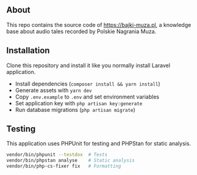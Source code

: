 ## About

This repo contains the source code of https://bajki-muza.pl, a knowledge base about audio tales recorded by Polskie Nagrania Muza.

## Installation

Clone this repository and install it like you normally install Laravel application.

- Install dependencies (`composer install && yarn install`)
- Generate assets with `yarn dev`
- Copy `.env.example` to `.env` and set environment variables
- Set application key with `php artisan key:generate`
- Run database migrations (`php artisan migrate`)

## Testing

This application uses PHPUnit for testing and PHPStan for static analysis.

```sh
vendor/bin/phpunit --testdox  # Tests
vendor/bin/phpstan analyse    # Static analysis
vendor/bin/php-cs-fixer fix   # Formatting
```
